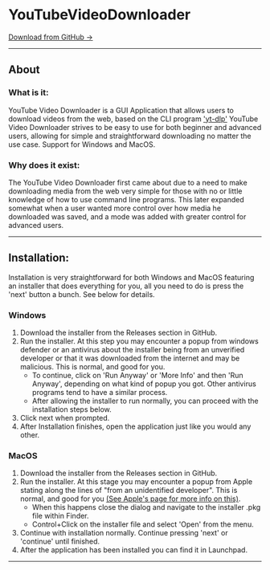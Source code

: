 # YouTubeVideoDownloader
[Download from GitHub ->](https://github.com/everdro1d/YouTubeVideoDownloader/release/latest)

---
## About
### What is it:
YouTube Video Downloader is a GUI Application that allows users to download videos from the web, based on the CLI program ['yt-dlp'](https://github.com/yt-dlp/yt-dlp) YouTube Video Downloader strives to be easy to use for both beginner and advanced users, allowing for simple and straightforward downloading no matter the use case. Support for Windows and MacOS.

### Why does it exist:
The YouTube Video Downloader first came about due to a need to make downloading media from the web very simple for those with no or little knowledge of how to use command line programs. This later expanded somewhat when a user wanted more control over how media he downloaded was saved, and a mode was added with greater control for advanced users. 

---
## Installation:
Installation is very straightforward for both Windows and MacOS featuring an installer that does everything for you, all you need to do is press the 'next' button a bunch. See below for details.

### Windows
1. Download the installer from the Releases section in GitHub. 
2. Run the installer. At this step you may encounter a popup from windows defender or an antivirus about the installer being from an unverified developer or that it was downloaded from the internet and may be malicious. This is normal, and good for you.
   - To continue, click on 'Run Anyway' or 'More Info' and then 'Run Anyway', depending on what kind of popup you got. Other antivirus programs tend to have a similar process.
   - After allowing the installer to run normally, you can proceed with the installation steps below.
4. Click next when prompted.
5. After Installation finishes, open the application just like you would any other.

### MacOS
1. Download the installer from the Releases section in GitHub. 
2. Run the installer. At this stage you may encounter a popup from Apple stating along the lines of "from an unidentified developer". This is normal, and good for you [(See Apple's page for more info on this)](https://support.apple.com/en-ca/guide/mac-help/mh40616/mac). 
   - When this happens close the dialog and navigate to the installer .pkg file within Finder.
   - Control+Click on the installer file and select 'Open' from the menu.
3. Continue with installation normally. Continue pressing 'next' or 'continue' until finished.
4. After the application has been installed you can find it in Launchpad.

---
